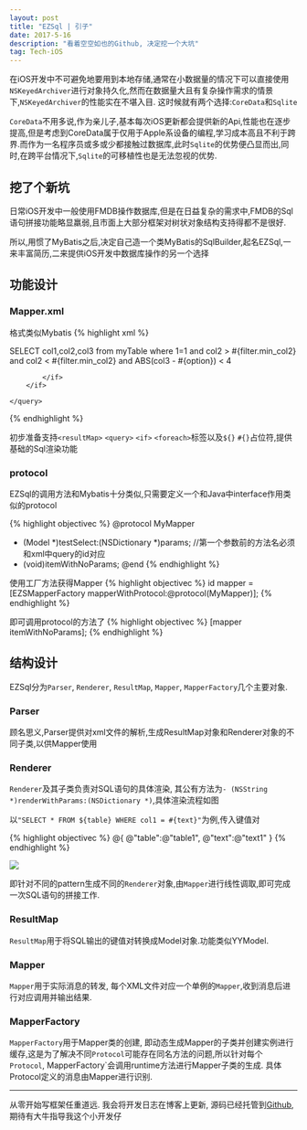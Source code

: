 ```yaml
---
layout: post
title: "EZSql | 引子"
date: 2017-5-16
description: "看着空空如也的Github, 决定挖一个大坑"
tag: Tech-iOS
---   
```


在iOS开发中不可避免地要用到本地存储,通常在小数据量的情况下可以直接使用`NSKeyedArchiver`进行对象持久化,然而在数据量大且有复杂操作需求的情景下,`NSKeyedArchiver`的性能实在不堪入目. 这时候就有两个选择:`CoreData`和`Sqlite`

`CoreData`不用多说,作为亲儿子,基本每次iOS更新都会提供新的Api,性能也在逐步提高,但是考虑到CoreData属于仅用于Apple系设备的编程,学习成本高且不利于跨界.而作为一名程序员或多或少都接触过数据库,此时`Sqlite`的优势便凸显而出,同时,在跨平台情况下,`Sqlite`的可移植性也是无法忽视的优势.

## 挖了个新坑

日常iOS开发中一般使用FMDB操作数据库,但是在日益复杂的需求中,FMDB的Sql语句拼接功能略显羸弱,且市面上大部分框架对树状对象结构支持得都不是很好.

所以,用惯了MyBatis之后,决定自己造一个类MyBatis的SqlBuilder,起名EZSql,一来丰富简历,二来提供iOS开发中数据库操作的另一个选择

## 功能设计

### Mapper.xml
格式类似Mybatis
{% highlight xml %}
<?xml version="1.0" encoding="UTF-8" ?>
<mapper class="MyMapper">
    <query id="testSelect" resultType="House">
        SELECT col1,col2,col3 from myTable
        <if test="filter != null">
            where
            1=1
            <if test="filter.min_col2 != null">
                and col2 &gt; #{filter.min_col2}
            </if>
            <if test="filter.max_col2 != null">
                and col2 &lt; #{filter.min_col2}
            </if>
            <if test="filter.col3_options != null">
                and
                <foreach collection="filter.col3_options" separator=" or " open="(" close=")" item="option">
                    ABS(col3 - #{option}) &lt; 4
                </foreach>

            </if>
        </if>

    </query>

</mapper>
{% endhighlight %}

初步准备支持`<resultMap>` `<query>` `<if>` `<foreach>`标签以及`${}` `#{}`占位符,提供基础的Sql渲染功能

### protocol
EZSql的调用方法和Mybatis十分类似,只需要定义一个和Java中interface作用类似的protocol

{% highlight objectivec %}
@protocol MyMapper <EZSqlMapper>
- (Model *)testSelect:(NSDictionary *)params; //第一个参数前的方法名必须和xml中query的id对应
- (void)itemWithNoParams;
@end
{% endhighlight %}

使用工厂方法获得Mapper
{% highlight objectivec %}
    id <MyMapper> mapper = [EZSMapperFactory mapperWithProtocol:@protocol(MyMapper)];
{% endhighlight %}

即可调用protocol的方法了
{% highlight objectivec %}
    [mapper itemWithNoParams];
{% endhighlight %}

## 结构设计

EZSql分为`Parser`, `Renderer`, `ResultMap`, `Mapper`, `MapperFactory`几个主要对象.

### Parser

顾名思义,Parser提供对xml文件的解析,生成ResultMap对象和Renderer对象的不同子类,以供Mapper使用

### Renderer

`Renderer`及其子类负责对SQL语句的具体渲染, 其公有方法为`- (NSString *)renderWithParams:(NSDictionary *)`,具体渲染流程如图

以`"SELECT * FROM ${table} WHERE col1 = #{text}"`为例,传入键值对

{% highlight objectivec %}
    @{
      @"table":@"table1",
      @"text":@"text1"
    }
{% endhighlight %}

![](http://img.nufe-cst.cn/ezsqlrendererpool.png)

即针对不同的pattern生成不同的`Renderer`对象,由`Mapper`进行线性调取,即可完成一次SQL语句的拼接工作.

### ResultMap

`ResultMap`用于将SQL输出的键值对转换成Model对象.功能类似YYModel.

### Mapper

`Mapper`用于实际消息的转发, 每个XML文件对应一个单例的`Mapper`,收到消息后进行对应调用并输出结果.

### MapperFactory

`MapperFactory`用于Mapper类的创建, 即动态生成Mapper的子类并创建实例进行缓存,这是为了解决不同`Protocol`可能存在同名方法的问题,所以针对每个`Protocol`, MapperFactory`会调用runtime方法进行Mapper子类的生成. 具体Protocol定义的消息由Mapper进行识别.

-----

从零开始写框架任重道远. 我会将开发日志在博客上更新, 源码已经托管到[Github](https://github.com/ObesityChow/EZSql),期待有大牛指导我这个小开发仔
